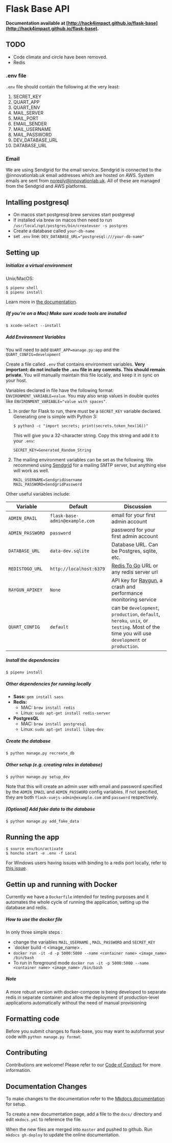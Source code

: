# Flask Base API
**Documentation available at [http://hack4impact.github.io/flask-base](http://hack4impact.github.io/flask-base).**

## TODO
- Code climate and circle have been removed.
- Redis

### .env file
`.env` file should contain the following at the very least:
1. SECRET_KEY
2. QUART_APP
3. QUART_ENV
4. MAIL_SERVER
5. MAIL_PORT
6. EMAIL_SENDER
7. MAIL_USERNAME
8. MAIL_PASSWORD
9. DEV_DATABASE_URL
10. DATABASE_URL

### Email
We are using Sendgrid for the email service. Sendgrid is connected to the @innovationlab.uk email addresses which are hosted on AWS. System emails are sent from noreply@innovationlab.uk. All of these are managed from the Sendgrid and AWS platforms.

## Intalling postgresql
* On macos start postgresql brew services start postgresql
* If installed via brew on macos then need to run `/usr/local/opt/postgres/bin/createuser -s postgres`
* Create a database called `your-db-name`
* set `.env` line: `DEV_DATABASE_URL="postgresql:///your-db-name"`

## Setting up

##### Initialize a virtual environment
Unix/MacOS:
```
$ pipenv shell
$ pipenv install
```
Learn more in [the documentation](https://docs.python.org/3/library/venv.html#creating-virtual-environments).

##### (If you're on a Mac) Make sure xcode tools are installed

```
$ xcode-select --install
```

##### Add Environment Variables

You will need to add `QUART_APP=manage.py:app` and the `QUART_CONFIG=development`

Create a file called `.env` that contains environment variables. **Very important: do not include the `.env` file in any commits. This should remain private.** You will manually maintain this file locally, and keep it in sync on your host.

Variables declared in file have the following format: `ENVIRONMENT_VARIABLE=value`. You may also wrap values in double quotes like `ENVIRONMENT_VARIABLE="value with spaces"`.

1. In order for Flask to run, there must be a `SECRET_KEY` variable declared. Generating one is simple with Python 3:

   ```
   $ python3 -c "import secrets; print(secrets.token_hex(16))"
   ```

   This will give you a 32-character string. Copy this string and add it to your `.env`:

   ```
   SECRET_KEY=Generated_Random_String
   ```

2. The mailing environment variables can be set as the following.
   We recommend using [Sendgrid](https://sendgrid.com) for a mailing SMTP server, but anything else will work as well.

   ```
   MAIL_USERNAME=SendgridUsername
   MAIL_PASSWORD=SendgridPassword
   ```

Other useful variables include:

| Variable        | Default   | Discussion  |
| --------------- |-------------| -----|
| `ADMIN_EMAIL`   | `flask-base-admin@example.com` | email for your first admin account |
| `ADMIN_PASSWORD`| `password`                     | password for your first admin account |
| `DATABASE_URL`  | `data-dev.sqlite`              | Database URL. Can be Postgres, sqlite, etc. |
| `REDISTOGO_URL` | `http://localhost:6379`        | [Redis To Go](https://redistogo.com) URL or any redis server url |
| `RAYGUN_APIKEY` | `None`                         | API key for [Raygun](https://raygun.com/raygun-providers/python), a crash and performance monitoring service |
| `QUART_CONFIG`  | `default`                      | can be `development`, `production`, `default`, `heroku`, `unix`, or `testing`. Most of the time you will use `development` or `production`. |


##### Install the dependencies

```
$ pipenv install
```

##### Other dependencies for running locally

* **Sass:** `gem install sass`
* **Redis:** 
  * MAC: `brew install redis`
  * Linux: `sudo apt-get install redis-server`
* **PostgresQL**
  * MAC: `brew install postgresql`
  * Linux: `sudo apt-get install libpq-dev`


##### Create the database

```
$ python manage.py recreate_db
```

##### Other setup (e.g. creating roles in database)

```
$ python manage.py setup_dev
```

Note that this will create an admin user with email and password specified by the `ADMIN_EMAIL` and `ADMIN_PASSWORD` config variables. If not specified, they are both `flask-vuejs-admin@example.com` and `password` respectively.

##### [Optional] Add fake data to the database

```
$ python manage.py add_fake_data
```

## Running the app

```
$ source env/bin/activate
$ honcho start -e .env -f Local
```

For Windows users having issues with binding to a redis port locally, refer to [this issue](https://github.com/hack4impact/flask-base/issues/132).


## Gettin up and running with Docker

Currently we have a `Dockerfile` intended for testing purposes and it automates the whole cycle of running the application, setting up the database and redis.


##### How to use the docker file
In only three simple steps :
- change the variables `MAIL_USERNAME` , `MAIL_PASSWORD` and `SECRET_KEY`
- `docker build -t <image_name> .
- `docker run -it -d -p 5000:5000 --name <container name> <image_name> /bin/bash`
- To run in foreground mode `docker run -it -p 5000:5000 --name <container name> <image_name> /bin/bash`

##### Note

A more robust version with docker-compose is being developed to separate redis in separate container and allow the deployment of production-level applications automatically without the need of manual provisioning

## Formatting code

Before you submit changes to flask-base, you may want to autoformat your code with `python manage.py format`.


## Contributing

Contributions are welcome! Please refer to our [Code of Conduct](./CONDUCT.md) for more information.

## Documentation Changes

To make changes to the documentation refer to the [Mkdocs documentation](http://www.mkdocs.org/#installation) for setup.

To create a new documentation page, add a file to the `docs/` directory and edit `mkdocs.yml` to reference the file.

When the new files are merged into `master` and pushed to github. Run `mkdocs gh-deploy` to update the online documentation.
